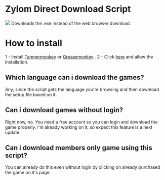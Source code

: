 # Zylom Direct Download Script
![](https://lh3.googleusercontent.com/pw/ACtC-3dLvJ0LMe_9XqXhcStzTKMhBLHx3lXISWbF3XCrtUp_nLP8rl5hhCNZKDUAUQdRG2p3r2oZCeZC2JkVu_1oggncxrMGRptEohDBNeGcs60BRzoZ6mTubEnjPocL2ncYz8NKr-KeNwyWBJw_ZmdVN_hz=w880-h480-no)
Downloads the .exe instead of the web browser download.


# How to install

1 - Install [Tampermonkey](https://www.tampermonkey.net) or [Greasemonkey](https://www.greasespot.net) .
2 - Click [here](https://github.com/gianveloxbr/TampermonkeyScripts/raw/master/Zylom%20Direct%20Download/Zylom%20Direct%20Download.user.js) and allow the installation.

## Which language  can i download the games?

Any, since the script gets the language you're browsing and then download the setup file based on it.
## Can i download games without login?

Right now, no. You need a free account so you can login and download the game properly. I'm already working on it, so expect this feature is a next update.

## Can i download members only game using this script?

You can already do this even without login by clicking on already purchased the game on it's page.

